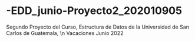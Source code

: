 # -EDD_junio-Proyecto2_202010905
Segundo Proyecto del Curso, Estructura de Datos de la Universidad de San Carlos de Guatemala, \n Vacaciones Junio 2022
